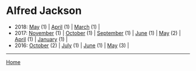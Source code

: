 # Alfred Jackson

  * 2018: 
      [May](./alfred-jackson-2018-05.md) (1) | 
      [April](./alfred-jackson-2018-04.md) (1) | 
      [March](./alfred-jackson-2018-03.md) (1) | 
  * 2017: 
      [November](./alfred-jackson-2017-11.md) (1) | 
      [October](./alfred-jackson-2017-10.md) (1) | 
      [September](./alfred-jackson-2017-09.md) (1) | 
      [June](./alfred-jackson-2017-06.md) (1) | 
      [May](./alfred-jackson-2017-05.md) (2) | 
      [April](./alfred-jackson-2017-04.md) (1) | 
      [January](./alfred-jackson-2017-01.md) (1) | 
  * 2016: 
      [October](./alfred-jackson-2016-10.md) (2) | 
      [July](./alfred-jackson-2016-07.md) (1) | 
      [June](./alfred-jackson-2016-06.md) (1) | 
      [May](./alfred-jackson-2016-05.md) (3) | 

----

[Home](../)
